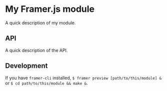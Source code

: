 # My Framer.js module

A quick description of my module.

## API

A quick description of the API.

## Development

If you have `framer-cli` installed, `$ framer preview [path/to/this/module] &`
or `$ cd path/to/this/module && make &`.
